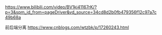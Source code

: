 https://www.bilibili.com/video/BV1kj41167rK/?p=3&spm_id_from=pageDriver&vd_source=34cd8d2b0fb479356f12c97a7c49b68a


前后端分离
https://www.cnblogs.com/wtzbk/p/17260243.html




